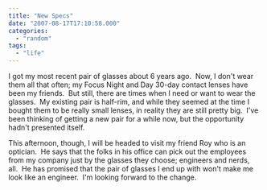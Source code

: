 ```yaml
---
title: "New Specs"
date: "2007-08-17T17:10:58.000"
categories: 
  - "random"
tags: 
  - "life"
---
```


I got my most recent pair of glasses about 6 years ago.  Now, I don't wear them all that often; my Focus Night and Day 30-day contact lenses have been my friends.  But still, there are times when I need or want to wear the glasses.  My existing pair is half-rim, and while they seemed at the time I bought them to be really small lenses, in reality they are still pretty big.  I've been thinking of getting a new pair for a while now, but the opportunity hadn't presented itself.

This afternoon, though, I will be headed to visit my friend Roy who is an optician.  He says that the folks in his office can pick out the employees from my company just by the glasses they choose; engineers and nerds, all.  He has promised that the pair of glasses I end up with won't make me look like an engineer.  I'm looking forward to the change.
